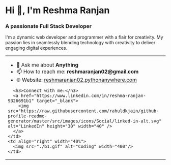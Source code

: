 <h1 align="left">Hi 👋, I'm Reshma Ranjan</h1>
<h3 align="left">A passionate Full Stack Developer</h3>

<p align="left">
I'm a dynamic web developer and programmer with a flair for creativity. My passion lies in seamlessly blending technology with creativity to deliver engaging digital experiences.
</p>

<table>
  <tr>
    <td align="left" width="60%">
      <ul>
        <li>💬 Ask me about <strong>Anything</strong></li>
        <li>📫 How to reach me: <strong>reshmaranjan02@gmail.com</strong></li>
        <li>🌐 Website: <a href="https://reshmaranjan02.pythonanywhere.com" target="_blank">reshmaranjan02.pythonanywhere.com</a></li>
      </ul>

      <h3>Connect with me:</h3>
      <a href="https://www.linkedin.com/in/reshma-ranjan-9326691b1" target="_blank">
        <img src="https://raw.githubusercontent.com/rahuldkjain/github-profile-readme-generator/master/src/images/icons/Social/linked-in-alt.svg" alt="LinkedIn" height="30" width="40" />
      </a>
    </td>
    <td align="right" width="40%">
      <img src="./b1.gif" alt="Coding" width="400"/>
    </td>
  </tr>
</table>
